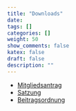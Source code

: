 ```yaml
---
title: "Downloads"
date:
tags: []
categories: []
weight: 50
show_comments: false
katex: false
draft: false
description: ""
---
```


- [Mitgliedsantrag](/dl/2023-12-13_Mitgliedsantrag_cbue-4.pdf)
- [Satzung](/dl/Satzung.pdf)
- [Beitragsordnung](/dl/Beitragsordnung.pdf)